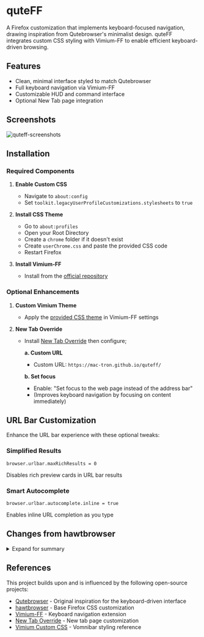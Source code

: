 # quteFF

A Firefox customization that implements keyboard-focused navigation, drawing inspiration from Qutebrowser's minimalist design. quteFF integrates custom CSS styling with Vimium-FF to enable efficient keyboard-driven browsing.

## Features

- Clean, minimal interface styled to match Qutebrowser
- Full keyboard navigation via Vimium-FF
- Customizable HUD and command interface
- Optional New Tab page integration

## Screenshots

![quteff-screenshots](https://github.com/user-attachments/assets/46e689ef-b973-4f9d-bbc6-c48925ca2c99)

## Installation

### Required Components

1. **Enable Custom CSS**
   - Navigate to `about:config`
   - Set `toolkit.legacyUserProfileCustomizations.stylesheets` to `true`

2. **Install CSS Theme**
   - Go to `about:profiles`
   - Open your Root Directory
   - Create a `chrome` folder if it doesn't exist
   - Create `userChrome.css` and paste the provided CSS code
   - Restart Firefox

3. **Install Vimium-FF**
   - Install from the [official repository](https://github.com/philc/vimium/)

### Optional Enhancements

1. **Custom Vimium Theme**
   - Apply the [provided CSS theme](https://github.com/mac-tron/quteff/blob/main/vimium-ff.css) in Vimium-FF settings

2. **New Tab Override**
   - Install [New Tab Override](https://github.com/cadeyrn/newtaboverride) then configure;
     
     **a. Custom URL**
     - Custom URL: `https://mac-tron.github.io/quteff/`
     
     **b. Set focus**
     - Enable: "Set focus to the web page instead of the address bar"
     - (Improves keyboard navigation by focusing on content immediately)

## URL Bar Customization

Enhance the URL bar experience with these optional tweaks:

### Simplified Results
```
browser.urlbar.maxRichResults = 0
```
Disables rich preview cards in URL bar results

### Smart Autocomplete
```
browser.urlbar.autocomplete.inline = true
```
Enables inline URL completion as you type

## Changes from hawtbrowser

<details>
<summary>Expand for summary</summary>

Key improvements over the original [hawtbrowser](https://github.com/IanLeCorbeau/hawtbrowser) theme:

### Interface Refinements
- Consistent toolbar and button sizing
- Improved extension icon handling
- Enhanced tab highlighting with purple accents
- Standardized spacing and alignment

### Technical Updates
- Added aspect-ratio properties for better scaling
- Improved icon containment and scaling
- Enhanced extension button layout
- Standardized height variable usage

</details>

## References

This project builds upon and is influenced by the following open-source projects:

- [Qutebrowser](https://www.qutebrowser.org/) - Original inspiration for the keyboard-driven interface
- [hawtbrowser](https://github.com/IanLeCorbeau/hawtbrowser) - Base Firefox CSS customization
- [Vimium-FF](https://github.com/philc/vimium/) - Keyboard navigation extension
- [New Tab Override](https://github.com/cadeyrn/newtaboverride) - New tab page customization
- [Vimium Custom CSS](https://github.com/okaihe/vomnibar-custom-css) - Vomnibar styling reference
